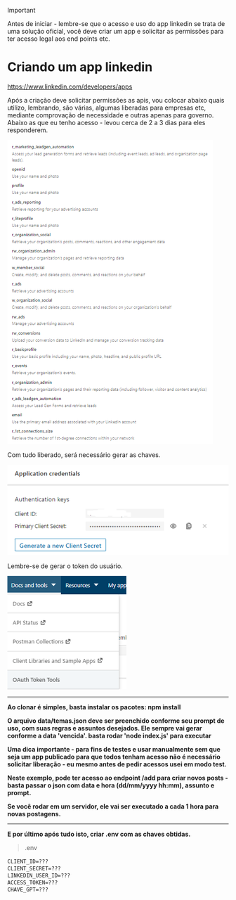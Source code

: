 > [!IMPORTANT]
> Antes de iniciar - lembre-se que o acesso e uso do app linkedin se trata de uma solução oficial, você deve criar um app e solicitar as permissões para ter acesso legal aos end points etc.

# Criando um app linkedin
https://www.linkedin.com/developers/apps

Após a criação deve solicitar permissões as apis, vou colocar abaixo quais utilizo, lembrando, são várias, algumas liberadas para empresas etc, mediante comprovação de necessidade e outras apenas para governo. Abaixo as que eu tenho acesso - levou cerca de 2 a 3 dias para eles responderem.

![alt text](assets/image-0.png)

Com tudo liberado, será necessário gerar as chaves.

![alt text](assets/image-1.png)

Lembre-se de gerar o token do usuário.

![alt text](assets/image-2.png)

-----

**Ao clonar é simples, basta instalar os pacotes: npm install**

**O arquivo data/temas.json deve ser preenchido conforme seu prompt de uso, com suas regras e assuntos desejados. Ele sempre vai gerar conforme a data 'vencida'. basta rodar 'node index.js' para executar**

**Uma dica importante - para fins de testes e usar manualmente sem que seja um app publicado para que todos tenham acesso não é necessário solicitar liberação - eu mesmo antes de pedir acessos usei em modo test.**

**Neste exemplo, pode ter acesso ao endpoint /add para criar novos posts - basta passar o json com data e hora (dd/mm/yyyy hh:mm), assunto e prompt.**

**Se você rodar em um servidor, ele vai ser executado a cada 1 hora para novas postagens.**

-----

**E por último após tudo isto, criar .env com as chaves obtidas.**

> .env

```
CLIENT_ID=???
CLIENT_SECRET=???
LINKEDIN_USER_ID=???
ACCESS_TOKEN=???
CHAVE_GPT=???
```